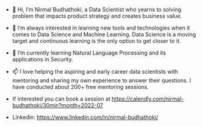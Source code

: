 - 👋 Hi, I’m Nirmal Budhathoki, a Data Scientist who yearns to solving problem that impacts product strategy and creates business value. 

- 👀 I’m always interested in learning new tools and technologies when it comes to Data Science and Machine Learning. Data Science is a moving target and continuous learning is the only option to get closer to it.

- 🌱 I’m currently learning Natural Language Processing and its applications in Security. 

- 📫 I love helping the aspiring and early career data scientists with mentoring and sharing my own experience to answer their questions. I have conducted about 200+ free mentoring sessions. 

- If interested you can book a session at https://calendly.com/nirmal-budhathoki/30min?month=2022-07

- Linkedin: https://www.linkedin.com/in/nirmal-budhathoki/

